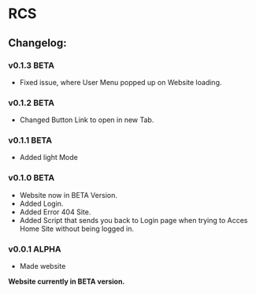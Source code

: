 # RCS
## Changelog:
### v0.1.3 BETA
  - Fixed issue, where User Menu popped up on Website loading.
### v0.1.2 BETA
  - Changed Button Link to open in new Tab.
### v0.1.1 BETA
  - Added light Mode

### v0.1.0 BETA
  - Website now in BETA Version.
  - Added Login.
  - Added Error 404 Site.
  - Added Script that sends you back to Login page when trying to Acces Home Site without being logged in.

### v0.0.1 ALPHA
  - Made website


**Website currently in BETA version.**
